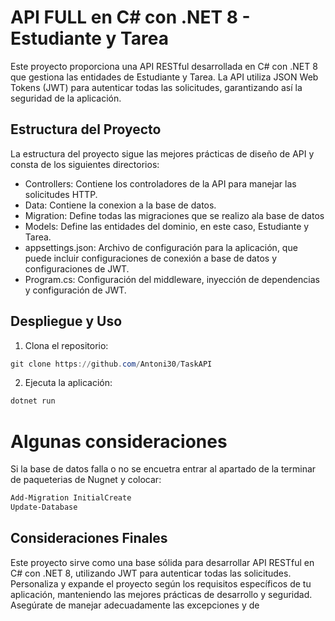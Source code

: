 # API FULL en C# con .NET 8 - Estudiante y Tarea
Este proyecto proporciona una API RESTful desarrollada en C# con .NET 8 que gestiona las entidades de Estudiante y Tarea. La API utiliza JSON Web Tokens (JWT) para autenticar todas las solicitudes, garantizando así la seguridad de la aplicación.

## Estructura del Proyecto
La estructura del proyecto sigue las mejores prácticas de diseño de API y consta de los siguientes directorios:

- Controllers: Contiene los controladores de la API para manejar las solicitudes HTTP.
- Data: Contiene la conexion a la base de datos.
- Migration: Define todas las migraciones que se realizo ala base de datos
- Models: Define las entidades del dominio, en este caso, Estudiante y Tarea.
- appsettings.json: Archivo de configuración para la aplicación, que puede incluir configuraciones de conexión a base de datos y configuraciones de JWT.
- Program.cs: Configuración del middleware, inyección de dependencias y configuración de JWT.

## Despliegue y Uso
1. Clona el repositorio:
```PowerShell
git clone https://github.com/Antoni30/TaskAPI
```
2. Ejecuta la aplicación:
```PowerShell
dotnet run
```
# Algunas consideraciones
Si la base de datos falla o no se encuetra entrar al apartado de la terminar de paqueterias de Nugnet y colocar:
```PowerShell
Add-Migration InitialCreate
Update-Database
```
## Consideraciones Finales
Este proyecto sirve como una base sólida para desarrollar API RESTful en C# con .NET 8, utilizando JWT para autenticar todas las solicitudes. 
Personaliza y expande el proyecto según los requisitos específicos de tu aplicación, manteniendo las mejores prácticas de desarrollo y seguridad. Asegúrate de manejar adecuadamente las excepciones y de

